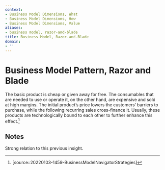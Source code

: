 ```yaml
---
context:
- Business Model Dimensions, What
- Business Model Dimensions, How
- Business Model Dimensions, Value
aliases:
- business model, razor-and-blade
title: Business Model, Razor-and-Blade
domain:
- ''
---
```


# Business Model Pattern, Razor and Blade

The basic product is cheap or given away for free. The consumables that are needed to use or operate it, on the other hand, are expensive and sold at high margins. The initial product’s price lowers the customers’ barriers to purchase, while the following recurring sales cross-finance it. Usually, these products are technologically bound to each other to further enhance this effect.[^1]

## Notes

Strong relation to this previous insight.

[^1]: [source::20220103-1459-BusinessModelNavigatorStrategies]
